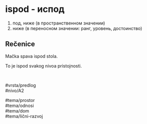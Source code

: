 # ispod - испод

1. под, ниже (в пространственном значении)  
2. ниже (в переносном значении: ранг, уровень, достоинство)

## Rečenice

Mačka spava ispod stola.

To je ispod svakog nivoa pristojnosti.

<br>

#vrsta/predlog  
#nivo/A2  

#tema/prostor  
#tema/odnosi  
#tema/dom  
#tema/lični-razvoj  
